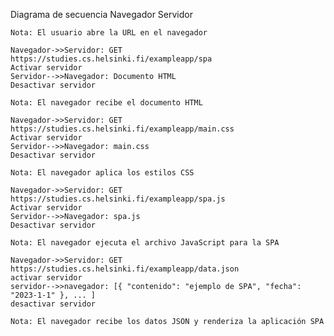 Diagrama de secuencia
    Navegador
    Servidor

    Nota: El usuario abre la URL en el navegador

    Navegador->>Servidor: GET https://studies.cs.helsinki.fi/exampleapp/spa
    Activar servidor
    Servidor-->>Navegador: Documento HTML
    Desactivar servidor

    Nota: El navegador recibe el documento HTML

    Navegador->>Servidor: GET https://studies.cs.helsinki.fi/exampleapp/main.css
    Activar servidor
    Servidor-->>Navegador: main.css
    Desactivar servidor

    Nota: El navegador aplica los estilos CSS

    Navegador->>Servidor: GET https://studies.cs.helsinki.fi/exampleapp/spa.js
    Activar servidor
    Servidor-->>Navegador: spa.js
    Desactivar servidor

    Nota: El navegador ejecuta el archivo JavaScript para la SPA

    Navegador->>Servidor: GET https://studies.cs.helsinki.fi/exampleapp/data.json
    activar servidor
    servidor-->>navegador: [{ "contenido": "ejemplo de SPA", "fecha": "2023-1-1" }, ... ]
    desactivar servidor

    Nota: El navegador recibe los datos JSON y renderiza la aplicación SPA